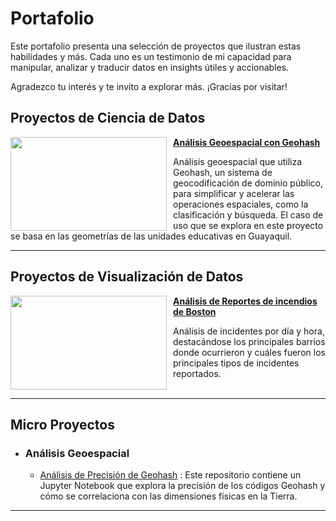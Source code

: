 # Portafolio

Este portafolio presenta una selección de proyectos que ilustran estas habilidades y más. Cada uno es un testimonio de mi capacidad para manipular, analizar y traducir datos en insights útiles y accionables.

Agradezco tu interés y te invito a explorar más. ¡Gracias por visitar!

## Proyectos de Ciencia de Datos

<img style="margin-right: 10px;" align="left" width="250" height="150" src="https://miro.medium.com/v2/resize:fit:1100/format:webp/1*rqpr8sqvLkr-qZyijSoMDw.png"> **[Análisis Geoespacial con Geohash](https://github.com/xavierjacomep/Geohash_Spatial_Analysis)**

Análisis geoespacial que utiliza Geohash, un sistema de geocodificación de dominio público, para simplificar y acelerar las operaciones espaciales, como la clasificación y búsqueda. El caso de uso que se explora en este proyecto se basa en las geometrías de las unidades educativas en Guayaquil. 

___


## Proyectos de Visualización de Datos

<img style="margin-right: 10px;" align="left" width="250" height="150" src="https:&#47;&#47;public.tableau.com&#47;static&#47;images&#47;Bo&#47;BostonFireIncidentReporting&#47;BostonFireIncidentReporting&#47;1_rss.png"> **[Análisis de Reportes de incendios de Boston](https://public.tableau.com/views/BostonFireIncidentReporting/BostonFireIncidentReporting?:language=en-US&:display_count=n&:origin=viz_share_link)**

Análisis de incidentes por día y hora, destacándose los principales barrios donde ocurrieron y cuáles fueron los principales tipos de incidentes reportados.
<br />
<br />

___


## Micro Proyectos
- ### Análisis Geoespacial
    - [Análisis de Precisión de Geohash](https://github.com/xavierjacomep/Geohash_Precision_Analysis) : Este repositorio contiene un Jupyter Notebook que explora la precisión de los códigos Geohash y cómo se correlaciona con las dimensiones físicas en la Tierra.

___

